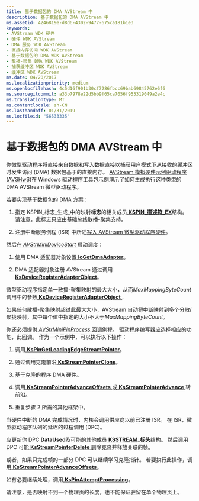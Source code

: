 ```yaml
---
title: 基于数据包的 DMA AVStream 中
description: 基于数据包的 DMA AVStream 中
ms.assetid: 4246819e-d8d6-4302-9477-675ca181b1e3
keywords:
- AVStream WDK 硬件
- 硬件 WDK AVStream
- DMA 服务 WDK AVStream
- 直接内存访问 WDK AVStream
- 基于数据包的 DMA WDK AVStream
- 散播-聚集 DMA WDK AVStream
- 捕获缓冲区 WDK AVStream
- 缓冲区 WDK AVStream
ms.date: 04/20/2017
ms.localizationpriority: medium
ms.openlocfilehash: 4c5d16f901b30cf7286fbcc69bab69845762e6f6
ms.sourcegitcommit: a33b7978e22d5bb9f65ca7056f955319049a2e4c
ms.translationtype: MT
ms.contentlocale: zh-CN
ms.lasthandoff: 01/31/2019
ms.locfileid: "56533335"
---
```

# <a name="packet-based-dma-in-avstream"></a>基于数据包的 DMA AVStream 中





你微型驱动程序将直接来自数据和写入数据直接以捕获用户模式下从接收的缓冲区时发生访问 (DMA) 数据包基于的直接内存。 [AVStream 模拟硬件示例驱动程序 (AVSHwS)](https://go.microsoft.com/fwlink/p/?linkid=256083)在 Windows 驱动程序工具包示例演示了如何生成执行这种类型的 DMA AVStream 微型驱动程序。

若要实现基于数据包的 DMA 方案：

1.  指定 KSPIN\_标志\_生成\_中的映射**标志**的相关成员[ **KSPIN\_描述符\_EX**](https://msdn.microsoft.com/library/windows/hardware/ff563534)结构。 请注意，此标志只应由基础总线散播-聚集支持。

2.  注册中断服务例程 (ISR) 中所述[写入 AVStream 微型驱动程序硬件](writing-avstream-minidrivers-for-hardware.md)。

然后在[ *AVStrMiniDeviceStart* ](https://msdn.microsoft.com/library/windows/hardware/ff556297)启动调度：

1.  使用 DMA 适配器对象设置[ **IoGetDmaAdapter**](https://msdn.microsoft.com/library/windows/hardware/ff549220)。

2.  DMA 适配器对象注册 AVStream 通过调用[ **KsDeviceRegisterAdapterObject**](https://msdn.microsoft.com/library/windows/hardware/ff561687)。

微型驱动程序指定单一散播-聚集映射的最大大小，从而*MaxMappingByteCount*调用中的参数[ **KsDeviceRegisterAdapterObject** ](https://msdn.microsoft.com/library/windows/hardware/ff561687).

如果任何散播-聚集映射超过此最大大小，AVStream 自动将中断映射到多个分散/聚拢映射，其中每个值中指定的大小不大于*MaxMappingByteCount*。

你还必须提供[ *AVStrMiniPinProcess* ](https://msdn.microsoft.com/library/windows/hardware/ff556351)回调例程。 驱动程序编写器应选择相应的功能，此回调。 作为一个示例中，可以执行以下操作：

1.  调用[ **KsPinGetLeadingEdgeStreamPointer**](https://msdn.microsoft.com/library/windows/hardware/ff563513)。

2.  通过调用克隆前沿[ **KsStreamPointerClone**](https://msdn.microsoft.com/library/windows/hardware/ff567129)。

3.  基于克隆的程序 DMA 硬件。

4.  调用[ **KsStreamPointerAdvanceOffsets** ](https://msdn.microsoft.com/library/windows/hardware/ff567126)或[ **KsStreamPointerAdvance** ](https://msdn.microsoft.com/library/windows/hardware/ff567125)转前沿。

5.  重复步骤 2 所需的其他框架中。

当硬件中断的 DMA 完成情况时，内核会调用供应商以前已注册 ISR。 在 ISR，微型驱动程序队列的延迟的过程调用 (DPC)。

应更新你 DPC **DataUsed**及可能的其他成员[ **KSSTREAM\_标头**](https://msdn.microsoft.com/library/windows/hardware/ff567138)结构。 然后调用 DPC 可能[ **KsStreamPointerDelete** ](https://msdn.microsoft.com/library/windows/hardware/ff567130)删除克隆并释放关联的帧。

或者，如果只完成帧的一部分 DPC 可以继续学习克隆指针。 若要执行此操作，调用[ **KsStreamPointerAdvanceOffsets**](https://msdn.microsoft.com/library/windows/hardware/ff567126)。

如有必要继续处理，调用[ **KsPinAttemptProcessing**](https://msdn.microsoft.com/library/windows/hardware/ff563494)。

请注意，是否映射不到一个物理页的长度，也不能保证驻留在单个物理页上。

 

 




